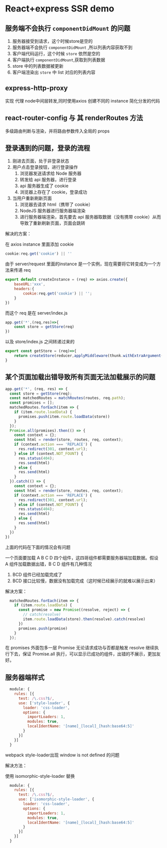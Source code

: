 # React+express SSR demo

## 服务端不会执行 `componentDidMount` 的问题

1. 服务器接受到请求，这个时候store是空的
2. 服务器端不会执行 `componentDidMount` ,所以列表内容获取不到
3. 客户端代码运行，这个时候 `store` 依然是空的
4. 客户端执行 `componentDidMount`,获取到列表数据
5. store 中的列表数据被更新
6. 客户端渲染出 `store` 中 list 对应的列表内容

## express-http-proxy

实现 代理 node中间层转发,同时使用axios 创建不同的 instance 简化分发的代码

## react-router-config 与 其 renderRoutes 方法

多级路由判断与渲染，并将路由参数传入全局的 props

## 登录遇到的问题，登录的流程

1. 刚进去页面，处于非登录状态
2. 用户点击登录按钮，进行登录操作
   1. 浏览器发送请求给 Node 服务器
   2. 转发给 api 服务器，进行登录
   3. api 服务器生成了 cookie 
   4. 浏览器上存在了 cookie，登录成功
3. 当用户重新刷新页面
   1. 浏览器去请求 html（携带了 cookie）
   2. NodeJS 服务器进行服务器端渲染
   3. 进行服务器端渲染，首先要去 api 服务器取数据（没有携带 cookie）从而导致了重新刷新页面，页面会跳转

解决的方案：

在 axios instance 里面添加 cookie

```javascript
cookie:req.get('cookie') || ''
```

由于 server/request 里面的instance 是一个实例，现在需要将它转变成为一个方法来传递 req

```javascript
export default createInstance = (req) => axios.create({
    baseURL:'xxx',
    headers:{
        cookie:req.get('cookie') || '';
    }
})
```

而这个 req 是在 server/index.js

```javascript
app.get('*',(req,res)=>{
    const store = getStore(req)
})
```

以及 store/index.js 之间转递过来的

```javascript
export const getStore = (req)=>{
    return createStore(reducer,applyMiddleware(thunk.withExtraArgument(serverAxios(req))))
}
```

## 某个页面加载出错导致所有页面无法加载展示的问题

```javascript
app.get('*', (req, res) => {
  const store = getStore(req);
  const matchedRoutes = matchRoutes(routes, req.path);
  const promises = [];
  matchedRoutes.forEach(item => {
    if (item.route.loadData) {
      promises.push(item.route.loadData(store))
    }
  });
  Promise.all(promises).then(() => {
    const context = {};
    const html = render(store, routes, req, context);
    if (context.action === 'REPLACE') {
      res.redirect(301, context.url);
    } else if (context.NOT_FOUNT) {
      res.status(404);
      res.send(html)
    } else {
      res.send(html)
    }
  }).catch(() => {
    const context = {};
    const html = render(store, routes, req, context);
    if (context.action === 'REPLACE') {
      res.redirect(301, context.url);
    } else if (context.NOT_FOUNT) {
      res.status(404);
      res.send(html)
    } else {
      res.send(html)
    }
  })
})
```

上面的代码在下面的情况会有问题

一个页面要加载 A B C D 四个组件，这四哥组件都需要服务器端加载数据。假设 A 组件加载数据出错，B C D 组件有几种情况

1. BCD 组件已经加载完成了
2. BCD 接口比较慢，数据没有加载完成（这时候已经展示的就难以展示出来）

解决方案：

```javascript
  matchedRoutes.forEach(item => {
    if (item.route.loadData) {
      const promise = new Promise((resolve, reject) => {
        // catch(resolve)
        item.route.loadData(store).then(resolve).catch(resolve)
      })
      promises.push(promise)
    }
  });
```

在 promises 外面包多一层 Promise 无论请求成功与否都是触发 resolve 继续执行下去，保证 Promise.all 执行，可以显示已成功的组件，出错的不展示，更加友好。

## 服务器端样式

```javascript
  module: {
    rules: [{
      test: /\.css?$/,
      use: ['style-loader', {
        loader: 'css-loader',
        options: {
          importLoaders: 1,
          modules: true,
          localIdentName: '[name]_[local]_[hash:base64:5]'
        }
      }]
    }]
  }
```



webpack style-loader出现 window is not defined 的问题

解决方法：

使用 isomorphic-style-loader 替换

```javascript
  module: {
    rules: [{
      test: /\.css?$/,
      use: ['isomorphic-style-loader', {
        loader: 'css-loader',
        options: {
          importLoaders: 1,
          modules: true,
          localIdentName: '[name]_[local]_[hash:base64:5]'
        }
      }]
    }]
  }
```

